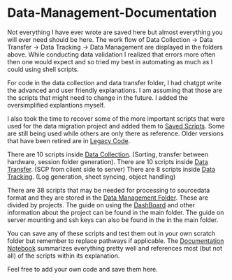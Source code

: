 # Data-Management-Documentation

Not everything I have ever wrote are saved here but almost everything you will ever need should be here. The work flow of Data Collection -> Data Transfer -> Data Tracking -> Data Management are displayed in the folders above. While conducting data validation I realized that errors more often then one would expect and so tried my best in automating as much as I could using shell scripts. 

For code in the data collection and data transfer folder, I had chatgpt write the advanced and user friendly explanations. I am assuming that those are the scripts that might need to change in the future. I added the oversimplified explantions myself.

I also took the time to recover some of the more important scripts that were used for the data migration project and added them to [Saved Scripts](Saved_Scripts).
Some are still being used while others are only there as reference. 
Older versions that have been retired are in [Legacy Code](Legacy_Code).

There are 10 scripts inside [Data Collection](Data_Collection). (Sorting, transfer between hardware, session folder generation).
There are 10 scripts inside [Data Transfer](Data_Transfer). (SCP from client side to server) 
There are 8 scripts inside [Data Tracking](Data_Tracking).
(Log generation, sheet syncing, object handling)

There are 38 scripts that may be needed for processing to sourcedata format and they are stored in the  [Data Management Folder](Data_Management). These are divided by projects. 
The guide on using the [DashBoard](DashBoard_Guide.ipynb) and other information about the project can be found in the main folder. The guide on server mounting and ssh keys can also be found in the in the main folder.


You can save any of these scripts and test them out in your own scratch folder but remember to replace pathways if applicable. The [Documentation Notebook](Documentation.ipynb) summarizes everything pretty well and references most (but not all) of the scripts within its explanation. 

Feel free to add your own code and save them here.

  